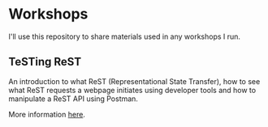 # Workshops

I'll use this repository to share materials used in any workshops I run.

## TeSTing ReST

An introduction to what ReST (Representational State Transfer), how to see what ReST requests a webpage initiates using developer tools and how to manipulate a ReST API using Postman.

More information [here](rest-basics/README.md).